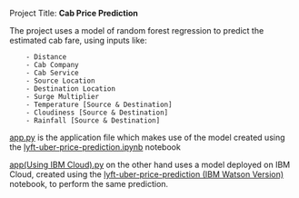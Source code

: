 
Project Title:  **Cab Price Prediction**

The project uses a model of random forest regression to predict the estimated cab fare, using inputs like:

        - Distance
        - Cab Company 
        - Cab Service
        - Source Location
        - Destination Location
        - Surge Multiplier
        - Temperature [Source & Destination]
        - Cloudiness [Source & Destination]
        - Rainfall [Source & Destination]
        


[app.py](../main/app.py) is the application file which makes use of the model created using the [lyft-uber-price-prediction.ipynb](../main/lyft-uber-price-prediction.ipynb) notebook

[app(Using IBM Cloud).py](https://github.com/smartinternz02/SI-GuidedProject-4931-1627533314/blob/main/app(Using%20IBM%20Cloud).py) on the other hand uses a model deployed on IBM Cloud, created using the [lyft-uber-price-prediction (IBM Watson Version)](https://github.com/smartinternz02/SI-GuidedProject-4931-1627533314/blob/main/lyft-uber-price-prediction%20(IBM%20Watson%20Version)) notebook, to perform the same prediction.

